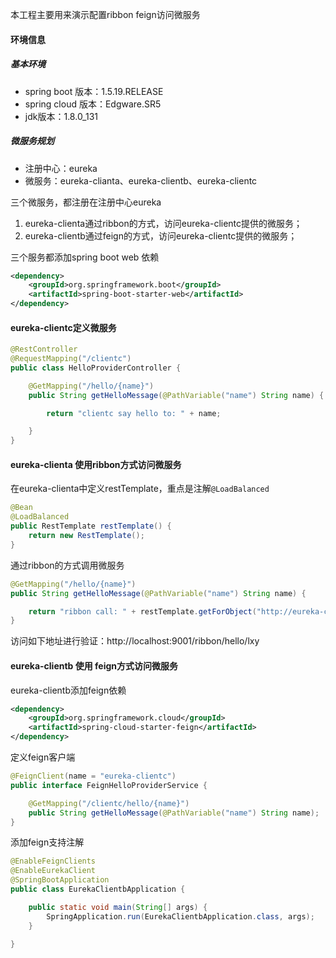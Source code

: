 本工程主要用来演示配置ribbon feign访问微服务


#### 环境信息
##### 基本环境
+ spring boot 版本：1.5.19.RELEASE
+ spring cloud 版本：Edgware.SR5
+ jdk版本：1.8.0_131

##### 微服务规划
+ 注册中心：eureka
+ 微服务：eureka-clianta、eureka-clientb、eureka-clientc


三个微服务，都注册在注册中心eureka

1. eureka-clienta通过ribbon的方式，访问eureka-clientc提供的微服务；
2. eureka-clientb通过feign的方式，访问eureka-clientc提供的微服务；




三个服务都添加spring boot web 依赖

```xml
<dependency>
    <groupId>org.springframework.boot</groupId>
    <artifactId>spring-boot-starter-web</artifactId>
</dependency>

```

#### eureka-clientc定义微服务
```java
@RestController
@RequestMapping("/clientc")
public class HelloProviderController {

	@GetMapping("/hello/{name}")
	public String getHelloMessage(@PathVariable("name") String name) {

		return "clientc say hello to: " + name;

	}
}
```

#### eureka-clienta 使用ribbon方式访问微服务
在eureka-clienta中定义restTemplate，重点是注解`@LoadBalanced`

```java
@Bean
@LoadBalanced
public RestTemplate restTemplate() {
    return new RestTemplate();
}
```

通过ribbon的方式调用微服务
```java
@GetMapping("/hello/{name}")
public String getHelloMessage(@PathVariable("name") String name) {

    return "ribbon call: " + restTemplate.getForObject("http://eureka-clientc/clientc/hello/" + name, String.class);
}
```

访问如下地址进行验证：http://localhost:9001/ribbon/hello/lxy

#### eureka-clientb 使用 feign方式访问微服务

eureka-clientb添加feign依赖
```xml
<dependency>
    <groupId>org.springframework.cloud</groupId>
    <artifactId>spring-cloud-starter-feign</artifactId>
</dependency>
```

定义feign客户端
```java
@FeignClient(name = "eureka-clientc")
public interface FeignHelloProviderService {

	@GetMapping("/clientc/hello/{name}")
	public String getHelloMessage(@PathVariable("name") String name);
}
```

添加feign支持注解
```java
@EnableFeignClients
@EnableEurekaClient
@SpringBootApplication
public class EurekaClientbApplication {

	public static void main(String[] args) {
		SpringApplication.run(EurekaClientbApplication.class, args);
	}

}
```